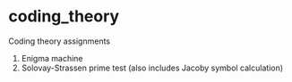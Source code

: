 # coding_theory
Coding theory assignments

1. Enigma machine
2. Solovay-Strassen prime test
    (also includes Jacoby symbol calculation)
